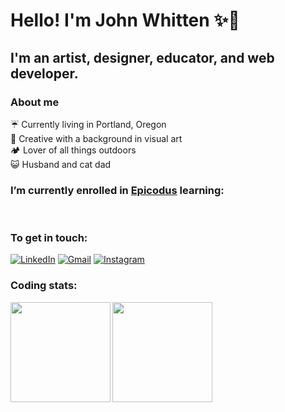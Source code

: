 # Hello! I'm John Whitten ✨🐢
## I'm an artist, designer, educator, and web developer. 
### About me
☔ Currently living in Portland, Oregon<br>
📸 Creative with a background in visual art<br>
🏕️ Lover of all things outdoors<br>
😺 Husband and cat dad<br>

### I’m currently enrolled in <a href="https://www.epicodus.com/" target="_blank">Epicodus</a> learning:

<img href="https://img.shields.io/badge/C%23-239120?style=for-the-badge&logo=c-sharp&logoColor=white"/>
<img href="https://img.shields.io/badge/HTML5-E34F26?style=for-the-badge&logo=html5&logoColor=white"/>
<img href="https://img.shields.io/badge/CSS3-1572B6?style=for-the-badge&logo=css3&logoColor=white"/>
<img href="https://img.shields.io/badge/JavaScript-323330?style=for-the-badge&logo=javascript&logoColor=F7DF1E"/>
<img href="https://img.shields.io/badge/json-5E5C5C?style=for-the-badge&logo=json&logoColor=white"/>


### To get in touch:

<a href="https://www.linkedin.com/in/johnwhitten-studio/"><img alt="LinkedIn" src="https://img.shields.io/badge/linkedin%20-%230077B5.svg?&style=for-the-badge&logo=linkedin&logoColor=white"/></a>
<a href="mailto:johnwhitten.studio@gmail.com"><img alt="Gmail" src="https://img.shields.io/badge/Gmail-D14836?style=for-the-badge&logo=gmail&logoColor=white" /></a>
<a href="https://www.instagram.com/john.whitten/?hl=en"><img alt="Instagram" src="https://img.shields.io/badge/Instagram-E4405F?style=for-the-badge&logo=instagram&logoColor=white"/></a>

### Coding stats:
<img align="left" height="160px" src="https://github-readme-stats.vercel.app/api?username=johnwhittenstudio&show_icons=true&theme=tokyonight" />
<img align="left" height="160px" src="https://github-readme-stats.vercel.app/api/top-langs/?username=johnwhittenstudio&layout=compact&theme=tokyonight" /><br>

